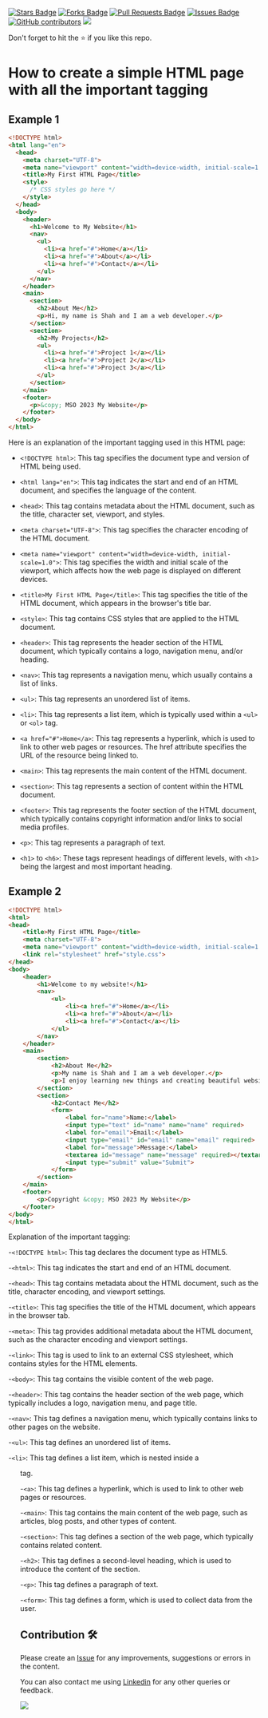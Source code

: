 <a href="https://github.com/drshahizan/learn-php/stargazers"><img src="https://img.shields.io/github/stars/drshahizan/learn-php" alt="Stars Badge"/></a>
<a href="https://github.com/drshahizan/learn-php/network/members"><img src="https://img.shields.io/github/forks/drshahizan/learn-php" alt="Forks Badge"/></a>
<a href="https://github.com/drshahizan/learn-php/pulls"><img src="https://img.shields.io/github/issues-pr/drshahizan/learn-php" alt="Pull Requests Badge"/></a>
<a href="https://github.com/drshahizan/learn-php/issues"><img src="https://img.shields.io/github/issues/drshahizan/learn-php" alt="Issues Badge"/></a>
<a href="https://github.com/drshahizan/learn-php/graphs/contributors"><img alt="GitHub contributors" src="https://img.shields.io/github/contributors/drshahizan/learn-php?color=2b9348"></a>
![](https://visitor-badge.glitch.me/badge?page_id=drshahizan/learn-php)

Don't forget to hit the :star: if you like this repo.

# How to create a simple HTML page with all the important tagging

## Example 1

```html
<!DOCTYPE html>
<html lang="en">
  <head>
    <meta charset="UTF-8">
    <meta name="viewport" content="width=device-width, initial-scale=1.0">
    <title>My First HTML Page</title>
    <style>
      /* CSS styles go here */
    </style>
  </head>
  <body>
    <header>
      <h1>Welcome to My Website</h1>
      <nav>
        <ul>
          <li><a href="#">Home</a></li>
          <li><a href="#">About</a></li>
          <li><a href="#">Contact</a></li>
        </ul>
      </nav>
    </header>
    <main>
      <section>
        <h2>About Me</h2>
        <p>Hi, my name is Shah and I am a web developer.</p>
      </section>
      <section>
        <h2>My Projects</h2>
        <ul>
          <li><a href="#">Project 1</a></li>
          <li><a href="#">Project 2</a></li>
          <li><a href="#">Project 3</a></li>
        </ul>
      </section>
    </main>
    <footer>
      <p>&copy; MSO 2023 My Website</p>
    </footer>
  </body>
</html>
```

Here is an explanation of the important tagging used in this HTML page:

- `<!DOCTYPE html>`: This tag specifies the document type and version of HTML being used.

- `<html lang="en">`: This tag indicates the start and end of an HTML document, and specifies the language of the content.

- `<head>`: This tag contains metadata about the HTML document, such as the title, character set, viewport, and styles.

- `<meta charset="UTF-8">`: This tag specifies the character encoding of the HTML document.

- `<meta name="viewport" content="width=device-width, initial-scale=1.0">`: This tag specifies the width and initial scale of the viewport, which affects how the web page is displayed on different devices.

- `<title>My First HTML Page</title>`: This tag specifies the title of the HTML document, which appears in the browser's title bar.

- `<style>`: This tag contains CSS styles that are applied to the HTML document.

- `<header>`: This tag represents the header section of the HTML document, which typically contains a logo, navigation menu, and/or heading.

- `<nav>`: This tag represents a navigation menu, which usually contains a list of links.

- `<ul>`: This tag represents an unordered list of items.

- `<li>`: This tag represents a list item, which is typically used within a `<ul>` or `<ol>` tag.

- `<a href="#">Home</a>`: This tag represents a hyperlink, which is used to link to other web pages or resources. The href attribute specifies the URL of the resource being linked to.

- `<main>`: This tag represents the main content of the HTML document.

- `<section>`: This tag represents a section of content within the HTML document.

- `<footer>`: This tag represents the footer section of the HTML document, which typically contains copyright information and/or links to social media profiles.

- `<p>`: This tag represents a paragraph of text.

- `<h1>` to `<h6>`: These tags represent headings of different levels, with `<h1>` being the largest and most important heading.

## Example 2

```html
<!DOCTYPE html>
<html>
<head>
	<title>My First HTML Page</title>
	<meta charset="UTF-8">
	<meta name="viewport" content="width=device-width, initial-scale=1.0">
	<link rel="stylesheet" href="style.css">
</head>
<body>
	<header>
		<h1>Welcome to my website!</h1>
		<nav>
			<ul>
				<li><a href="#">Home</a></li>
				<li><a href="#">About</a></li>
				<li><a href="#">Contact</a></li>
			</ul>
		</nav>
	</header>
	<main>
		<section>
			<h2>About Me</h2>
			<p>My name is Shah and I am a web developer.</p>
			<p>I enjoy learning new things and creating beautiful websites.</p>
		</section>
		<section>
			<h2>Contact Me</h2>
			<form>
				<label for="name">Name:</label>
				<input type="text" id="name" name="name" required>
				<label for="email">Email:</label>
				<input type="email" id="email" name="email" required>
				<label for="message">Message:</label>
				<textarea id="message" name="message" required></textarea>
				<input type="submit" value="Submit">
			</form>
		</section>
	</main>
	<footer>
		<p>Copyright &copy; MSO 2023 My Website</p>
	</footer>
</body>
</html>
```

Explanation of the important tagging:

-`<!DOCTYPE html>`: This tag declares the document type as HTML5.

-`<html>`: This tag indicates the start and end of an HTML document.

-`<head>`: This tag contains metadata about the HTML document, such as the title, character encoding, and viewport settings.

-`<title>`: This tag specifies the title of the HTML document, which appears in the browser tab.

-`<meta>`: This tag provides additional metadata about the HTML document, such as the character encoding and viewport settings.

-`<link>`: This tag is used to link to an external CSS stylesheet, which contains styles for the HTML elements.

-`<body>`: This tag contains the visible content of the web page.

-`<header>`: This tag contains the header section of the web page, which typically includes a logo, navigation menu, and page title.

-`<nav>`: This tag defines a navigation menu, which typically contains links to other pages on the website.

-`<ul>`: This tag defines an unordered list of items.

-`<li>`: This tag defines a list item, which is nested inside a <ul> tag.

-`<a>`: This tag defines a hyperlink, which is used to link to other web pages or resources.

-`<main>`: This tag contains the main content of the web page, such as articles, blog posts, and other types of content.

-`<section>`: This tag defines a section of the web page, which typically contains related content.

-`<h2>`: This tag defines a second-level heading, which is used to introduce the content of the section.

-`<p>`: This tag defines a paragraph of text.

-`<form>`: This tag defines a form, which is used to collect data from the user.

                                                                                                                                 
## Contribution 🛠️
Please create an [Issue](https://github.com/drshahizan/learn-php/issues) for any improvements, suggestions or errors in the content.

You can also contact me using [Linkedin](https://www.linkedin.com/in/drshahizan/) for any other queries or feedback.

![](https://visitor-badge.glitch.me/badge?page_id=drshahizan)

